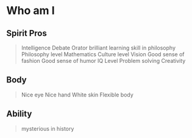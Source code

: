 # Who am I

## Spirit Pros

> Intelligence
> Debate Orator
> brilliant learning skill in philosophy
> Philosophy level
> Mathematics
> Culture level
> Vision
> Good sense of fashion
> Good sense of humor
> IQ Level
> Problem solving
> Creativity

## Body

> Nice eye
> Nice hand
> White skin
> Flexible body

## Ability

> mysterious in history
